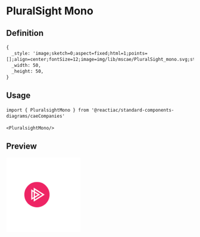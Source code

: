 # PluralSight Mono

## Definition

```
{
  _style: 'image;sketch=0;aspect=fixed;html=1;points=[];align=center;fontSize=12;image=img/lib/mscae/PluralSight_mono.svg;strokeColor=none;',
  _width: 50,
  _height: 50,
}
```

## Usage

```
import { PluralsightMono } from '@reactiac/standard-components-diagrams/caeCompanies'

<PluralsightMono/>
```

## Preview

<img src="./pluralsight-mono.png" width="200"/>
